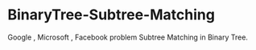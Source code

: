 # BinaryTree-Subtree-Matching
Google , Microsoft , Facebook problem Subtree Matching in Binary Tree.
